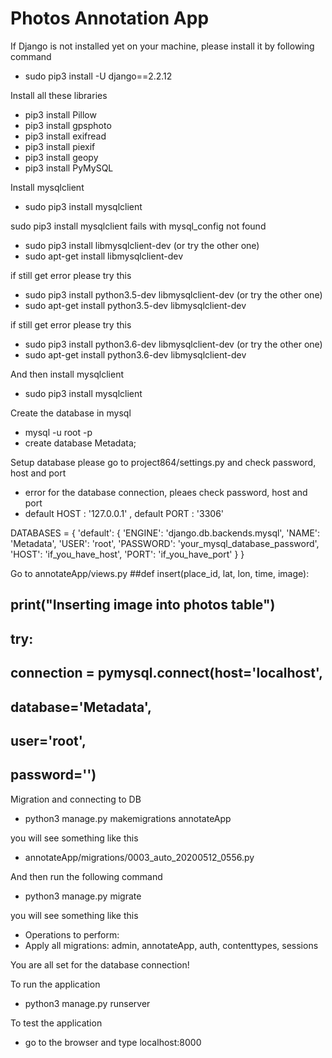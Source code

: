 # Photos Annotation App

If Django is not installed yet on your machine, please install it by following command
- sudo pip3 install -U django==2.2.12

Install all these libraries
- pip3 install Pillow
- pip3 install gpsphoto
- pip3 install exifread
- pip3 install piexif
- pip3 install geopy
- pip3 install PyMySQL

Install mysqlclient
- sudo pip3 install mysqlclient

sudo pip3 install mysqlclient fails with mysql_config not found
- sudo pip3 install libmysqlclient-dev (or try the other one)
- sudo apt-get install libmysqlclient-dev

if still get error please try this
- sudo pip3 install python3.5-dev libmysqlclient-dev (or try the other one)
- sudo apt-get install python3.5-dev libmysqlclient-dev

if still get error please try this
- sudo pip3 install python3.6-dev libmysqlclient-dev (or try the other one)
- sudo apt-get install python3.6-dev libmysqlclient-dev

And then install mysqlclient
- sudo pip3 install mysqlclient

Create the database in mysql
- mysql -u root -p
- create database Metadata;

Setup database please go to project864/settings.py and check password, host and port
- error for the database connection, pleaes check password, host and port
- default HOST : '127.0.0.1' , default PORT : '3306'

DATABASES = {
      'default': {
          'ENGINE': 'django.db.backends.mysql',
          'NAME': 'Metadata',
          'USER': 'root',
          'PASSWORD': 'your_mysql_database_password',
          'HOST': 'if_you_have_host',
          'PORT': 'if_you_have_port'
      }
}

Go to annotateApp/views.py
##def insert(place_id, lat, lon, time, image):
##    print("Inserting image into photos table")
##    try:
##        connection = pymysql.connect(host='localhost',
##                                     database='Metadata',
##                                     user='root',
##                                     password='')

Migration and connecting to DB
- python3 manage.py makemigrations annotateApp

you will see something like this
- annotateApp/migrations/0003_auto_20200512_0556.py

And then run the following command
- python3 manage.py migrate

you will see something like this
- Operations to perform:
- Apply all migrations: admin, annotateApp, auth, contenttypes, sessions

You are all set for the database connection!

To run the application
- python3 manage.py runserver

To test the application
- go to the browser and type localhost:8000

